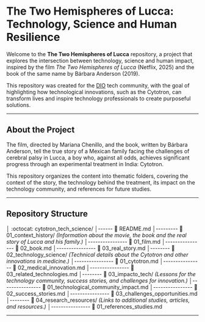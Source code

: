 # The Two Hemispheres of Lucca: Technology, Science and Human Resilience

Welcome to the **The Two Hemispheres of Lucca** repository, a project that explores the intersection between technology, science and human impact, inspired by the film *The Two Hemispheres of Lucca* (Netflix, 2025) and the book of the same name by Bárbara Anderson (2019).

This repository was created for the [DIO](https://www.dio.me/) tech community, with the goal of highlighting how technological innovations, such as the Cytotron, can transform lives and inspire technology professionals to create purposeful solutions.

---

## About the Project

The film, directed by Mariana Chenillo, and the book, written by Bárbara Anderson, tell the true story of a Mexican family facing the challenges of cerebral palsy in Lucca, a boy who, against all odds, achieves significant progress through an experimental treatment in India: Cytotron.

This repository organizes the content into thematic folders, covering the context of the story, the technology behind the treatment, its impact on the technology community, and references for future studies.

---

## Repository Structure

│ :octocat: cytotron_tech_science/ 
│------ :page_with_curl: README.md 
│--------- :file_folder: 01_context_history/ *(Information about the movie, the book and the real story of Lucca and his family.)* 
│---------------- :page_with_curl: 01_film.md 
│---------------- :page_with_curl: 02_book.md 
│---------------- :page_with_curl: 03_real_story.md 
│-------- :file_folder: 02_technology_science/ *(Technical details about the Cytotron and other innovations in medicine.)* 
│---------------- :page_with_curl: 01_cytotron.md
│---------------- :page_with_curl: 02_medical_innovation.md 
│---------------- :page_with_curl: 03_related_technologies.md 
│-------- :file_folder: 03_impacto_tech/ *(Lessons for the technology community, success stories, and challenges for innovation.)* 
│---------------- :page_with_curl: 01_technological_community_impact.md 
│---------------- :page_with_curl: 02_success_stories.md 
│---------------- :page_with_curl: 03_challenges_opportunities.md 
│-------- :file_folder: 04_research_resources/ *(Links to additional studies, articles, and resources.)* 
│---------------- :page_with_curl: 01_references_studies.md

---
